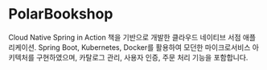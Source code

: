 # PolarBookshop
Cloud Native Spring in Action 책을 기반으로 개발한 클라우드 네이티브 서점 애플리케이션. Spring Boot, Kubernetes, Docker를 활용하여 모던한 마이크로서비스 아키텍처를 구현하였으며, 카탈로그 관리, 사용자 인증, 주문 처리 기능을 포함합니다.
